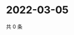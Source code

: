 # 2022-03-05

共 0 条

<!-- BEGIN WEIBO -->
<!-- 最后更新时间 Sat Mar 05 2022 02:11:25 GMT+0800 (China Standard Time) -->

<!-- END WEIBO -->

